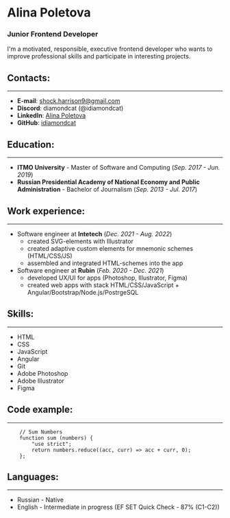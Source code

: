 # Alina Poletova
### Junior Frontend Developer
I'm a motivated, responsible, executive frontend developer who wants to improve professional skills and participate in interesting
projects.

## __Contacts:__

---

* __E-mail__: shock.harrison9@gmail.com
* __Discord__: diamondcat (@idiamondcat)
* __LinkedIn__: [Alina Poletova](https://www.linkedin.com/in/alina-poletova/)
* __GitHub__: [idiamondcat](https://github.com/idiamondcat)

## __Education:__

---

* __ITMO University__ - Master of Software and Computing (_Sep. 2017 - Jun. 2019_)
* __Russian Presidential Academy of National Economy and Public Administration__ - Bachelor of Journalism (_Sep. 2013 - Jul. 2017_)

## __Work experience:__

---

* Software engineer at __Intetech__ (_Dec. 2021 - Aug. 2022_)
    + created SVG-elements with Illustrator
    + created adaptive custom elements for mnemonic schemes (HTML/CSS/JS)
    + assembled and integrated HTML-schemes into the app
* Software engineer at __Rubin__ (_Feb. 2020 - Dec. 2021_)
    + developed UX/UI for apps (Photoshop, Illustrator, Figma)
    + created web apps with stack HTML/CSS/JavaScript + Angular/Bootstrap/Node.js/PostrgeSQL

## __Skills:__

---

* HTML
* CSS
* JavaScript
* Angular
* Git
* Adobe Photoshop
* Adobe Illustrator
* Figma

## __Code example:__

---

```
    // Sum Numbers
    function sum (numbers) {
        "use strict";
        return numbers.reduce((acc, curr) => acc + curr, 0);
    };
```

## __Languages:__

---

* Russian - Native
* English - Intermediate in progress (EF SET Quick Check - 87% (C1-C2))